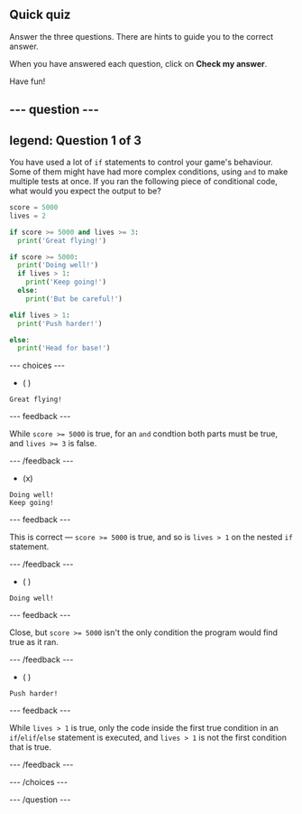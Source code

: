 ## Quick quiz

Answer the three questions. There are hints to guide you to the correct answer.

When you have answered each question, click on **Check my answer**.

Have fun!

--- question ---
---
legend: Question 1 of 3
---

You have used a lot of `if` statements to control your game's behaviour. Some of them might have had more complex conditions, using `and` to make multiple tests at once. If you ran the following piece of conditional code, what would you expect the output to be?

```python
score = 5000
lives = 2

if score >= 5000 and lives >= 3:
  print('Great flying!')

if score >= 5000: 
  print('Doing well!')
  if lives > 1:
    print('Keep going!')
  else:
    print('But be careful!')

elif lives > 1:
  print('Push harder!')

else:
  print('Head for base!')
```

--- choices ---

- ( ) 
```
Great flying!
```
  --- feedback ---

While `score >= 5000` is true, for an `and` condtion both parts must be true, and `lives >= 3` is false.
  
  --- /feedback ---

- (x) 
```
Doing well!
Keep going!
```
  --- feedback ---

This is correct — `score >= 5000` is true, and so is `lives > 1` on the nested `if` statement.
  
  --- /feedback ---

- ( ) 
```
Doing well!
```
  --- feedback ---

Close, but `score >= 5000` isn't the only condition the program would find true as it ran.
  
  --- /feedback ---

- ( ) 
```
Push harder!
```
  --- feedback ---

While `lives > 1` is true, only the code inside the first true condition in an `if`/`elif`/`else` statement is executed, and `lives > 1` is not the first condition that is true.
  
  --- /feedback ---

--- /choices ---

--- /question ---
